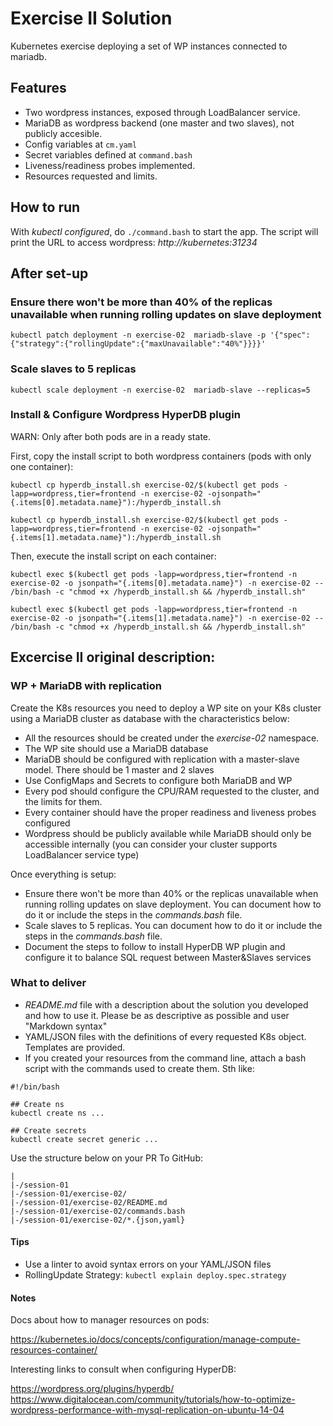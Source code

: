 # Exercise II Solution

Kubernetes exercise deploying a set of WP instances connected to mariadb.

## Features

* Two wordpress instances, exposed through LoadBalancer service.
* MariaDB as wordpress backend (one master and two slaves), not publicly accesible.
* Config variables at `cm.yaml`
* Secret variables defined at `command.bash`
* Liveness/readiness probes implemented.
* Resources requested and limits.

## How to run

With *kubectl configured*, do `./command.bash` to start the app. The script will print the URL to access wordpress: _http://kubernetes:31234_

## After set-up

### Ensure there won't be more than 40% of the replicas unavailable when running rolling updates on slave deployment
```
kubectl patch deployment -n exercise-02  mariadb-slave -p '{"spec":{"strategy":{"rollingUpdate":{"maxUnavailable":"40%"}}}}'
```

### Scale slaves to 5 replicas
```
kubectl scale deployment -n exercise-02  mariadb-slave --replicas=5
```

### Install & Configure Wordpress HyperDB plugin

WARN: Only after both pods are in a ready state.

First, copy the install script to both wordpress containers (pods with only one container):

```
kubectl cp hyperdb_install.sh exercise-02/$(kubectl get pods -lapp=wordpress,tier=frontend -n exercise-02 -ojsonpath="{.items[0].metadata.name}"):/hyperdb_install.sh

kubectl cp hyperdb_install.sh exercise-02/$(kubectl get pods -lapp=wordpress,tier=frontend -n exercise-02 -ojsonpath="{.items[1].metadata.name}"):/hyperdb_install.sh
```

Then, execute the install script on each container:

```
kubectl exec $(kubectl get pods -lapp=wordpress,tier=frontend -n exercise-02 -o jsonpath="{.items[0].metadata.name}") -n exercise-02 -- /bin/bash -c "chmod +x /hyperdb_install.sh && /hyperdb_install.sh"

kubectl exec $(kubectl get pods -lapp=wordpress,tier=frontend -n exercise-02 -o jsonpath="{.items[1].metadata.name}") -n exercise-02 -- /bin/bash -c "chmod +x /hyperdb_install.sh && /hyperdb_install.sh"
```

## Excercise II original description:

### WP + MariaDB with replication

Create the K8s resources you need to deploy a WP site on your K8s cluster using
a MariaDB cluster as database with the characteristics below:

* All the resources should be created under the *exercise-02* namespace.
* The WP site should use a MariaDB database
* MariaDB should be configured with replication with a master-slave model. There
should be 1 master and 2 slaves
* Use ConfigMaps and Secrets to configure both MariaDB and WP
* Every pod should configure the CPU/RAM requested to the cluster, and the limits
for them.
* Every container should have the proper readiness and liveness probes
configured
* Wordpress should be publicly available while MariaDB should only be accessible
internally (you can consider your cluster supports LoadBalancer service type)

Once everything is setup:

* Ensure there won't be more than 40% or the replicas unavailable when running
rolling updates on slave deployment. You can document how to do it or include the
steps in the *commands.bash* file.
* Scale slaves to 5 replicas. You can document how to do it or include the steps
in the *commands.bash* file.
* Document the steps to follow to install HyperDB WP plugin and configure it to
balance SQL request between Master&Slaves services

### What to deliver

* *README.md* file with a description about the solution you developed and how to
use it. Please be as descriptive as possible and user "Markdown syntax"
* YAML/JSON files with the definitions of every requested K8s object. Templates
are provided.
* If you created your resources from the command line, attach a bash script with
the commands used to create them. Sth like:

```
#!/bin/bash

## Create ns
kubectl create ns ...

## Create secrets
kubectl create secret generic ...
```

Use the structure below on your PR To GitHub:

```
|
|-/session-01
|-/session-01/exercise-02/
|-/session-01/exercise-02/README.md
|-/session-01/exercise-02/commands.bash
|-/session-01/exercise-02/*.{json,yaml}
```

#### Tips

* Use a linter to avoid syntax errors on your YAML/JSON files
* RollingUpdate Strategy: `kubectl explain deploy.spec.strategy`

#### Notes

Docs about how to manager resources on pods:

https://kubernetes.io/docs/concepts/configuration/manage-compute-resources-container/

Interesting links to consult when configuring HyperDB:

https://wordpress.org/plugins/hyperdb/
https://www.digitalocean.com/community/tutorials/how-to-optimize-wordpress-performance-with-mysql-replication-on-ubuntu-14-04
